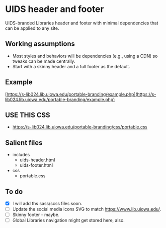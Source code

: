 # UIDS header and footer
UIDS-branded Libraries header and footer with minimal dependencies that can be applied to any site.

## Working assumptions
- Most styles and behaviors will be dependencies (e.g., using a CDN) so tweaks can be made centrally.
- Start with a skinny header and a full footer as the default.

## Example
[https://s-lib024.lib.uiowa.edu/portable-branding/example.php](https://s-lib024.lib.uiowa.edu/portable-branding/example.php)

## USE THIS CSS
 - https://s-lib024.lib.uiowa.edu/portable-branding/css/portable.css

## Salient files
- includes
	- uids-header.html
	- uids-footer.html
- css
	- portable.css

## To do
- [x] I will add ths sass/scss files soon.
- [ ] Update the social media icons SVG to match https://www.lib.uiowa.edu/.
- [ ] Skinny footer - maybe.
- [ ] Global Libraries navigation might get stored here, also.